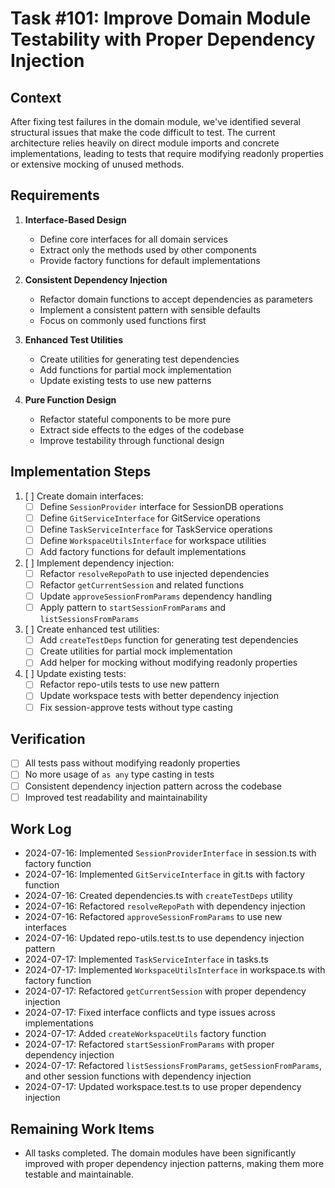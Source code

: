 # Task #101: Improve Domain Module Testability with Proper Dependency Injection

## Context

After fixing test failures in the domain module, we've identified several structural issues that make the code difficult to test. The current architecture relies heavily on direct module imports and concrete implementations, leading to tests that require modifying readonly properties or extensive mocking of unused methods.

## Requirements

1. **Interface-Based Design**
   - Define core interfaces for all domain services
   - Extract only the methods used by other components
   - Provide factory functions for default implementations

2. **Consistent Dependency Injection**
   - Refactor domain functions to accept dependencies as parameters
   - Implement a consistent pattern with sensible defaults
   - Focus on commonly used functions first

3. **Enhanced Test Utilities**
   - Create utilities for generating test dependencies
   - Add functions for partial mock implementation
   - Update existing tests to use new patterns

4. **Pure Function Design**
   - Refactor stateful components to be more pure
   - Extract side effects to the edges of the codebase
   - Improve testability through functional design

## Implementation Steps

1. [ ] Create domain interfaces:
   - [ ] Define `SessionProvider` interface for SessionDB operations
   - [ ] Define `GitServiceInterface` for GitService operations
   - [ ] Define `TaskServiceInterface` for TaskService operations
   - [ ] Define `WorkspaceUtilsInterface` for workspace utilities
   - [ ] Add factory functions for default implementations

2. [ ] Implement dependency injection:
   - [ ] Refactor `resolveRepoPath` to use injected dependencies
   - [ ] Refactor `getCurrentSession` and related functions
   - [ ] Update `approveSessionFromParams` dependency handling
   - [ ] Apply pattern to `startSessionFromParams` and `listSessionsFromParams`

3. [ ] Create enhanced test utilities:
   - [ ] Add `createTestDeps` function for generating test dependencies
   - [ ] Create utilities for partial mock implementation
   - [ ] Add helper for mocking without modifying readonly properties

4. [ ] Update existing tests:
   - [ ] Refactor repo-utils tests to use new pattern
   - [ ] Update workspace tests with better dependency injection
   - [ ] Fix session-approve tests without type casting

## Verification

- [ ] All tests pass without modifying readonly properties
- [ ] No more usage of `as any` type casting in tests
- [ ] Consistent dependency injection pattern across the codebase
- [ ] Improved test readability and maintainability

## Work Log

- 2024-07-16: Implemented `SessionProviderInterface` in session.ts with factory function
- 2024-07-16: Implemented `GitServiceInterface` in git.ts with factory function 
- 2024-07-16: Created dependencies.ts with `createTestDeps` utility
- 2024-07-16: Refactored `resolveRepoPath` with dependency injection
- 2024-07-16: Refactored `approveSessionFromParams` to use new interfaces
- 2024-07-16: Updated repo-utils.test.ts to use dependency injection pattern
- 2024-07-17: Implemented `TaskServiceInterface` in tasks.ts
- 2024-07-17: Implemented `WorkspaceUtilsInterface` in workspace.ts with factory function
- 2024-07-17: Refactored `getCurrentSession` with proper dependency injection
- 2024-07-17: Fixed interface conflicts and type issues across implementations
- 2024-07-17: Added `createWorkspaceUtils` factory function
- 2024-07-17: Refactored `startSessionFromParams` with proper dependency injection
- 2024-07-17: Refactored `listSessionsFromParams`, `getSessionFromParams`, and other session functions with dependency injection
- 2024-07-17: Updated workspace.test.ts to use proper dependency injection

## Remaining Work Items

- All tasks completed. The domain modules have been significantly improved with proper dependency injection patterns, making them more testable and maintainable.
